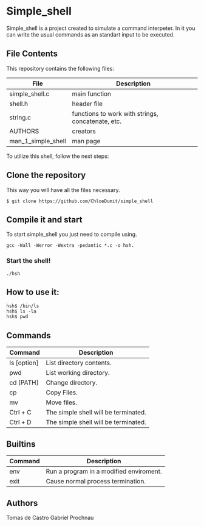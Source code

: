 # Simple_shell

Simple_shell is a project created to simulate a command interpeter. In it you can write the usual commands as an standart input to be executed.

## File Contents
This repository contains the following files:

|   **File**   |   **Description**   |
| -------------- | --------------------- |
| simple_shell.c | main function |
| shell.h | header file |
| string.c | functions to work with strings, concatenate, etc. |
| AUTHORS | creators |
| man_1_simple_shell | man page |

To utilize this shell, follow the next steps:

## Clone the repository

This way you will have all the files necessary.

```
$ git clone https://github.com/ChloeDumit/simple_shell
```

## Compile it and start

To start simple_shell you just need to compile using.

```
gcc -Wall -Werror -Wextra -pedantic *.c -o hsh.
```

### Start the shell!

```
./hsh
```

## How to use it:

```
hsh$ /bin/ls
hsh$ ls -la
hsh$ pwd
```
## Commands
|   **Command**   |   **Description**   |
| -------------- | --------------------- |
| ls [option] | List directory contents. |
| pwd | List working directory. |
| cd [PATH] | Change directory. |
| cp | Copy Files. |
| mv | Move files. |
| Ctrl + C | The simple shell will be terminated. |
| Ctrl + D | The simple shell will be terminated. |

## Builtins
|   **Command**   |   **Description**   |
| -------------- | --------------------- |
| env |  Run a program in a modified enviroment. |
| exit | Cause normal process termination. |

## Authors
Tomas de Castro
Gabriel Prochnau
